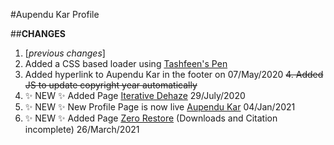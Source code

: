 #Aupendu Kar Profile

##**CHANGES**

1. [_previous changes_]
2. Added a CSS based loader using [Tashfeen's Pen](https://codepen.io/tashfene/pen/raEqrJ)
3. Added hyperlink to Aupendu Kar in the footer on 07/May/2020
   ~~4. Added JS to update copyright year automatically~~
4. :sparkles: NEW :sparkles: Added Page [Iterative Dehaze](https://aupendu.github.io/iterative-dehaze) 29/July/2020
5. :sparkles: NEW :sparkles: New Profile Page is now live [Aupendu Kar](https://aupendu.github.io/) 04/Jan/2021
6. :sparkles: NEW :sparkles: Added Page [Zero Restore](https://aupendu.github.io/zero-restore) (Downloads and Citation incomplete) 26/March/2021
